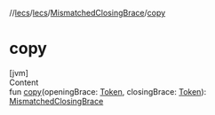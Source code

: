 //[lecs](../../index.md)/[lecs](../index.md)/[MismatchedClosingBrace](index.md)/[copy](copy.md)



# copy  
[jvm]  
Content  
fun [copy](copy.md)(openingBrace: [Token](../-token/index.md), closingBrace: [Token](../-token/index.md)): [MismatchedClosingBrace](index.md)  



